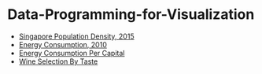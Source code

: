 # Data-Programming-for-Visualization

* [Singapore Population Density, 2015](https://www.zihuahuang.com/data-visualization/Singapore)
* [Energy Consumption, 2010](https://www.zihuahuang.com/data-visualization/scatter)
* [Energy Consumption Per Capital](https://www.zihuahuang.com/data-visualization/multiline)
* [Wine Selection By Taste](https://www.zihuahuang.com/data-visualization/wine-visualization)
